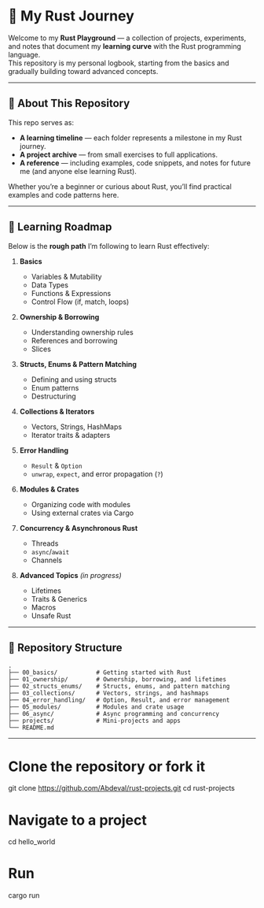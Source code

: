 # 🦀 My Rust Journey

Welcome to my **Rust Playground** — a collection of projects, experiments, and notes that document my **learning curve** with the Rust programming language.  
This repository is my personal logbook, starting from the basics and gradually building toward advanced concepts.

---

## 📜 About This Repository

This repo serves as:
- **A learning timeline** — each folder represents a milestone in my Rust journey.
- **A project archive** — from small exercises to full applications.
- **A reference** — including examples, code snippets, and notes for future me (and anyone else learning Rust).

Whether you’re a beginner or curious about Rust, you’ll find practical examples and code patterns here.

---

## 📅 Learning Roadmap

Below is the **rough path** I’m following to learn Rust effectively:

1. **Basics**  
   - Variables & Mutability  
   - Data Types  
   - Functions & Expressions  
   - Control Flow (if, match, loops)

2. **Ownership & Borrowing**  
   - Understanding ownership rules  
   - References and borrowing  
   - Slices  

3. **Structs, Enums & Pattern Matching**  
   - Defining and using structs  
   - Enum patterns  
   - Destructuring

4. **Collections & Iterators**  
   - Vectors, Strings, HashMaps  
   - Iterator traits & adapters

5. **Error Handling**  
   - `Result` & `Option`  
   - `unwrap`, `expect`, and error propagation (`?`)

6. **Modules & Crates**  
   - Organizing code with modules  
   - Using external crates via Cargo

7. **Concurrency & Asynchronous Rust**  
   - Threads  
   - `async`/`await`  
   - Channels

8. **Advanced Topics** *(in progress)*  
   - Lifetimes  
   - Traits & Generics  
   - Macros  
   - Unsafe Rust

---

## 📂 Repository Structure

```plaintext
.
├── 00_basics/           # Getting started with Rust
├── 01_ownership/        # Ownership, borrowing, and lifetimes
├── 02_structs_enums/    # Structs, enums, and pattern matching
├── 03_collections/      # Vectors, strings, and hashmaps
├── 04_error_handling/   # Option, Result, and error management
├── 05_modules/          # Modules and crate usage
├── 06_async/            # Async programming and concurrency
├── projects/            # Mini-projects and apps
└── README.md
```
---
# Clone the repository or fork it
git clone https://github.com/Abdeval/rust-projects.git
cd rust-projects

# Navigate to a project
cd hello_world

# Run
cargo run

